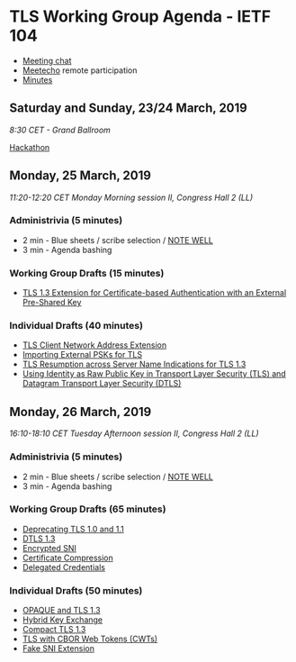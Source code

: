 # TLS Working Group Agenda - IETF 104

* [Meeting chat](xmpp:tls@jabber.ietf.org?join)
* [Meetecho](http://www.meetecho.com/ietf104/tls) remote participation
* [Minutes](http://etherpad.tools.ietf.org:9000/p/notes-ietf-104-tls)

## Saturday and Sunday, 23/24 March, 2019

*8:30 CET - Grand Ballroom*

[Hackathon](https://trac.ietf.org/trac/ietf/meeting/wiki/104hackathon)

## Monday, 25 March, 2019

*11:20-12:20 CET Monday Morning session II, Congress Hall 2 (LL)*

### Administrivia (5 minutes)

* 2 min - Blue sheets / scribe selection / [NOTE WELL](https://www.ietf.org/about/note-well.html)
* 3 min - Agenda bashing

### Working Group Drafts (15 minutes)

- [TLS 1.3 Extension for Certificate-based Authentication with an External Pre-Shared Key](https://datatracker.ietf.org/doc/draft-ietf-tls-tls13-cert-with-extern-psk/)

### Individual Drafts (40 minutes)

- [TLS Client Network Address Extension](https://datatracker.ietf.org/doc/draft-kinnear-tls-client-net-address/)
- [Importing External PSKs for TLS](https://datatracker.ietf.org/doc/draft-wood-tls-external-psk-importer/)
- [TLS Resumption across Server Name Indications for TLS 1.3](https://datatracker.ietf.org/doc/draft-sy-tls-resumption-group/)
- [Using Identity as Raw Public Key in Transport Layer Security (TLS) and Datagram Transport Layer Security (DTLS)](https://datatracker.ietf.org/doc/draft-wang-tls-raw-public-key-with-ibc/)

## Monday, 26 March, 2019

*16:10-18:10 CET Tuesday Afternoon session II, Congress Hall 2 (LL)*

### Administrivia (5 minutes)

* 2 min - Blue sheets / scribe selection / [NOTE WELL](https://www.ietf.org/about/note-well.html)
* 3 min - Agenda bashing

### Working Group Drafts (65 minutes)

- [Deprecating TLS 1.0 and 1.1](https://datatracker.ietf.org/doc/draft-ietf-tls-oldversions-deprecate/)
- [DTLS 1.3](https://datatracker.ietf.org/doc/draft-ietf-tls-dtls13/)
- [Encrypted SNI](https://datatracker.ietf.org/doc/draft-ietf-tls-esni/)
- [Certificate Compression](https://datatracker.ietf.org/doc/draft-ietf-tls-certificate-compression/)
- [Delegated Credentials](https://datatracker.ietf.org/doc/draft-ietf-tls-subcerts/)

### Individual Drafts (50 minutes)

- [OPAQUE and TLS 1.3](https://datatracker.ietf.org/doc/draft-sullivan-tls-opaque/)
- [Hybrid Key Exchange](https://datatracker.ietf.org/doc/draft-stebila-tls-hybrid-design/)
- [Compact TLS 1.3](https://datatracker.ietf.org/doc/draft-rescorla-tls-ctls/)
- [TLS with CBOR Web Tokens (CWTs)](https://datatracker.ietf.org/doc/draft-tschofenig-tls-cwt/)
- [Fake SNI Extension](https://datatracker.ietf.org/doc/draft-belyavskiy-fakesni/)
